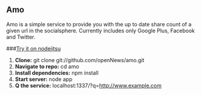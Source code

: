 ## Amo ##

Amo is a simple service to provide you with the up to date share count of a given url in the socialsphere. Currently includes only Google Plus, Facebook and Twitter.

###[Try it on nodejitsu][1]

 1. **Clone:** git clone git://github.com/openNews/amo.git
 2. **Navigate to repo:** cd amo
 3. **Install dependencies:** npm install
 4. **Start server:** node app
 5. **Q the service:** localhost:1337/?q=http://www.example.com



  [1]: http://amo.nodejitsu.com/?q=http://www.buzzfeed.com/mjs538/solar-eclipse-pictures